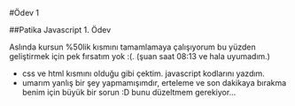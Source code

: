 #Ödev 1

##Patika Javascript 1. Ödev

Aslında kursun %50lik kısmını tamamlamaya çalışıyorum bu yüzden geliştirmek için pek fırsatım yok :(. (şuan saat 08:13 ve hala uyumadım.)

- css ve html kısmını olduğu gibi çektim. javascript kodlarını yazdım.
- umarım yanlış bir şey yapmamışımdır, erteleme ve son dakikaya bırakma benim için büyük bir sorun :D bunu düzeltmem gerekiyor...
